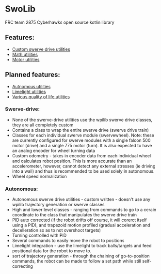 # SwoLib
FRC team 2875 Cyberhawks open source kotlin library

## Features:
 * [Custom swerve drive utilities](#swerve-drive)
 * [Math utilities](Math)
 * [Motor utilities](Motors)

## Planned features:
 * [Autnomous utilities](#autonomous)
 * [Limelight utilities](Limelight)
 * [Various quality of life utilities](QOL)


### Swerve-drive:
 * None of the swerve-drive utilities use the wpilib swerve drive classes, they are all completely custom
 * Contains a class to wrap the entire swerve drive (swerve drive train)
 * Classes for each individual swerve module (swervewheel). Note: these are currently configured for swerve modules with a single falcon 500 motor (drive) and a single 775 motor (turn). It is also expected to have an analog encoder for wheel turning data
 * Custom odometry - takes in encoder data from each individual wheel and calculates robot position. This is more accurate than an accelerometer, however, cannot detect any external stresses (ie driving into a wall) and thus is recommended to be used solely in autonomous. 
 * Wheel speed normalization

### Autonomous:
 * Autonomous swerve drive utilities - custom written - doesn't use any wpilib trajectory generation or swerve classes
 * High and lower level classes - ranging from commands to go to a cerain coordinate to the class that manipulates the swerve drive train
 * PID auto corrected (if the robot drifts off course, it will corerct itself using a PID), and trapezoid motion profiled (gradual acceleration and decelleration so as to not overshoot targets)
 * Turning controlled with PID
 * Several commands to easily move the robot to positions
 * Limelight integration - use the limelight to track balls/targets and feed positional data for the robot to move to. 
 * sort of trajectory generation - through the chaining of go-to-position commands, the robot can be made to follow a set path while still self-correcting
